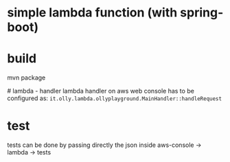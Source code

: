 # simple lambda function (with spring-boot)

# build
mvn package

# lambda - handler
lambda handler on aws web console has to be configured as:
``it.olly.lambda.ollyplayground.MainHandler::handleRequest``


# test
tests can be done by passing directly the json inside aws-console -> lambda -> tests
